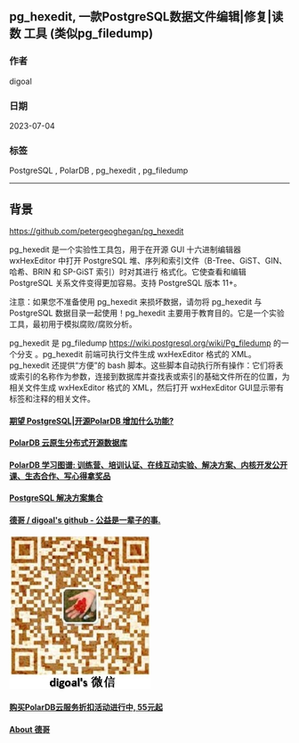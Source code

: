 ## pg_hexedit, 一款PostgreSQL数据文件编辑|修复|读数 工具 (类似pg_filedump)  
                                                                      
### 作者                                                
digoal                                                
                                                
### 日期                                                
2023-07-04                                            
                                                
### 标签                                                
PostgreSQL , PolarDB , pg_hexedit , pg_filedump              
                                                
----                                                
                                                
## 背景      
    
https://github.com/petergeoghegan/pg_hexedit  
  
  
pg_hexedit 是一个实验性工具包，用于在开源 GUI 十六进制编辑器 wxHexEditor 中打开 PostgreSQL 堆、序列和索引文件（B-Tree、GiST、GIN、哈希、BRIN 和 SP-GiST 索引）时对其进行 格式化。它使查看和编辑 PostgreSQL 关系文件变得更加容易。支持 PostgreSQL 版本 11+。  
  
注意：如果您不准备使用 pg_hexedit 来损坏数据，请勿将 pg_hexedit 与 PostgreSQL 数据目录一起使用！pg_hexedit 主要用于教育目的。它是一个实验工具，最初用于模拟腐败/腐败分析。  
  
pg_hexedit 是 pg_filedump https://wiki.postgresql.org/wiki/Pg_filedump 的一个分支 。pg_hexedit 前端可执行文件生成 wxHexEditor 格式的 XML。pg_hexedit 还提供“方便”的 bash 脚本。这些脚本自动执行所有操作：它们将表或索引的名称作为参数，连接到数据库并查找表或索引的基础文件所在的位置，为相关文件生成 wxHexEditor 格式的 XML，然后打开 wxHexEditor GUI显示带有标签和注释的相关文件。  
  
     
  
#### [期望 PostgreSQL|开源PolarDB 增加什么功能?](https://github.com/digoal/blog/issues/76 "269ac3d1c492e938c0191101c7238216")
  
  
#### [PolarDB 云原生分布式开源数据库](https://github.com/ApsaraDB "57258f76c37864c6e6d23383d05714ea")
  
  
#### [PolarDB 学习图谱: 训练营、培训认证、在线互动实验、解决方案、内核开发公开课、生态合作、写心得拿奖品](https://www.aliyun.com/database/openpolardb/activity "8642f60e04ed0c814bf9cb9677976bd4")
  
  
#### [PostgreSQL 解决方案集合](../201706/20170601_02.md "40cff096e9ed7122c512b35d8561d9c8")
  
  
#### [德哥 / digoal's github - 公益是一辈子的事.](https://github.com/digoal/blog/blob/master/README.md "22709685feb7cab07d30f30387f0a9ae")
  
  
![digoal's wechat](../pic/digoal_weixin.jpg "f7ad92eeba24523fd47a6e1a0e691b59")
  
  
#### [购买PolarDB云服务折扣活动进行中, 55元起](https://www.aliyun.com/activity/new/polardb-yunparter?userCode=bsb3t4al "e0495c413bedacabb75ff1e880be465a")
  
  
#### [About 德哥](https://github.com/digoal/blog/blob/master/me/readme.md "a37735981e7704886ffd590565582dd0")
  
